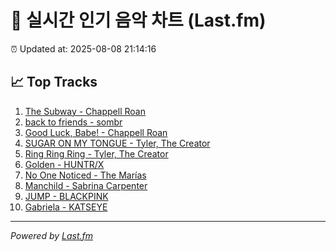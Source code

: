 # 🎵 실시간 인기 음악 차트 (Last.fm)

⏰ Updated at: 2025-08-08 21:14:16

## 📈 Top Tracks

1. [The Subway - Chappell Roan](https://www.last.fm/music/Chappell+Roan/_/The+Subway)
2. [back to friends - sombr](https://www.last.fm/music/sombr/_/back+to+friends)
3. [Good Luck, Babe! - Chappell Roan](https://www.last.fm/music/Chappell+Roan/_/Good+Luck,+Babe%21)
4. [SUGAR ON MY TONGUE - Tyler, The Creator](https://www.last.fm/music/Tyler,+The+Creator/_/SUGAR+ON+MY+TONGUE)
5. [Ring Ring Ring - Tyler, The Creator](https://www.last.fm/music/Tyler,+The+Creator/_/Ring+Ring+Ring)
6. [Golden - HUNTR/X](https://www.last.fm/music/HUNTR%2FX/_/Golden)
7. [No One Noticed - The Marías](https://www.last.fm/music/The+Mar%C3%ADas/_/No+One+Noticed)
8. [Manchild - Sabrina Carpenter](https://www.last.fm/music/Sabrina+Carpenter/_/Manchild)
9. [JUMP - BLACKPINK](https://www.last.fm/music/BLACKPINK/_/JUMP)
10. [Gabriela - KATSEYE](https://www.last.fm/music/KATSEYE/_/Gabriela)

---
*Powered by [Last.fm](https://www.last.fm)*
